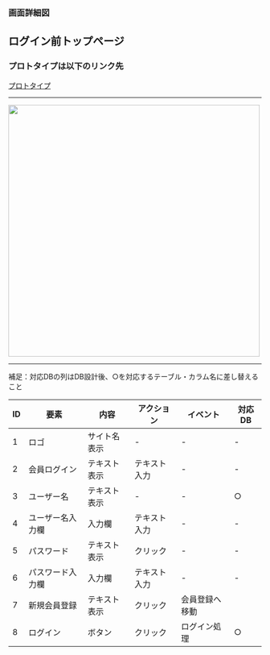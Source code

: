 ### 画面詳細図
## ログイン前トップページ
### プロトタイプは以下のリンク先
[プロトタイプ](https://www.figma.com/file/YYWh5kbu1skb3vIKigipCm/Untitled?node-id=5%3A96)
******

<img src="../img/ログイン.png" width="500">

*****
補足：対応DBの列はDB設計後、○を対応するテーブル・カラム名に差し替えること

| ID | 要素 | 内容 | アクション | イベント | 対応DB |
|----|-----|-----|---------|--------|-------|
|1|ロゴ|サイト名表示|-|-|-|
|2|会員ログイン|テキスト表示|テキスト入力|-|-|
|3|ユーザー名|テキスト表示|-|-|○|
|4|ユーザー名入力欄|入力欄|テキスト入力|-|-|
|5|パスワード|テキスト表示|クリック|-|-|
|6|パスワード入力欄|入力欄|テキスト入力|-|-|
|7|新規会員登録|テキスト表示|クリック|会員登録へ移動||
|8|ログイン|ボタン|クリック|ログイン処理|○|




